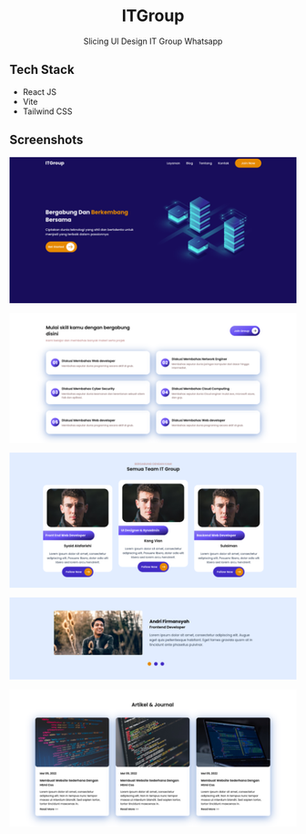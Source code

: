 <div align="center">
  <h1>ITGroup</h1>
  <p>Slicing UI Design IT Group Whatsapp</p>
</div>

## Tech Stack

- React JS
- Vite
- Tailwind CSS

## Screenshots

![screenshot 1](/public/images/screenshots/ss-1.png)

![screenshot 2](/public/images/screenshots/ss-2.png)

![screenshot 3](/public/images/screenshots/ss-3.png)

![screenshot 4](/public/images/screenshots/ss-4.png)

![screenshot 5](/public/images/screenshots/ss-5.png)
